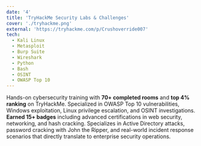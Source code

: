 ```yaml
---
date: '4'
title: 'TryHackMe Security Labs & Challenges'
cover: './tryhackme.png'
external: 'https://tryhackme.com/p/Crushoverride007'
tech:
  - Kali Linux
  - Metasploit
  - Burp Suite
  - Wireshark
  - Python
  - Bash
  - OSINT
  - OWASP Top 10
---
```


Hands-on cybersecurity training with **70+ completed rooms** and **top 4% ranking** on TryHackMe. Specialized in OWASP Top 10 vulnerabilities, Windows exploitation, Linux privilege escalation, and OSINT investigations. **Earned 15+ badges** including advanced certifications in web security, networking, and hash cracking. Specializes in Active Directory attacks, password cracking with John the Ripper, and real-world incident response scenarios that directly translate to enterprise security operations.